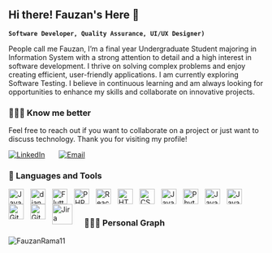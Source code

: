 ## Hi there! Fauzan's Here 👋
**`Software Developer, Quality Assurance, UI/UX Designer)`**

People call me Fauzan, I’m a final year Undergraduate Student majoring in Information System with a strong attention to detail and a high interest in software development. I thrive on solving complex problems and enjoy creating efficient, user-friendly applications. I am currently exploring Software Testing. I believe in continuous learning and am always looking for opportunities to enhance my skills and collaborate on innovative projects.

### 🙋🏻‍♂️ Know me better
Feel free to reach out if you want to collaborate on a project or just want to discuss technology. Thank you for visiting my profile!
<p>          
   <!-- LinkedIn Profile Badge -->
   <a href="https://www.linkedin.com/in/fauzanramadhan11">
     <img alt="LinkedIn" title="Connect with me on LinkedIn" src="https://img.shields.io/badge/LinkedIn-Connect-blue?style=for-the-badge&logo=linkedin"/></a>
   &#8287;&#8287;&#8287;&#8287;&#8287;
             
   <!-- Email Me Badge -->
   <a href="mailto:fauzanzietugas@gmail.com">
     <img alt="Email" title="Send me an email" src="https://img.shields.io/badge/Email-Send%20Mail-red?style=for-the-badge&logo=gmail"/></a>
</p>

### 🧰 Languages and Tools
<img align="left" alt="Java" width="30px" style="padding-right:10px;" src="https://cdn.jsdelivr.net/gh/devicons/devicon@latest/icons/laravel/laravel-original.svg" />
<img align="left" alt="django" width="30px" style="padding-right:10px;" src="https://cdn.jsdelivr.net/gh/devicons/devicon@latest/icons/django/django-plain-wordmark.svg" />
<img align="left" alt="Flutter" width="30px" style="padding-right:10px;" src="https://cdn.jsdelivr.net/gh/devicons/devicon@latest/icons/flutter/flutter-original.svg" />
<img align="left" alt="PHP" width="30px" style="padding-right:10px;" src="https://cdn.jsdelivr.net/gh/devicons/devicon@latest/icons/php/php-original.svg"/>
<img align="left" alt="React" width="30px" style="padding-right:10px;" src="https://cdn.jsdelivr.net/gh/devicons/devicon/icons/react/react-original.svg" />
<img align="left" alt="HTML" width="30px" style="padding-right:10px;" src="https://cdn.jsdelivr.net/gh/devicons/devicon/icons/html5/html5-plain.svg" />
<img align="left" alt="CSS" width="30px" style="padding-right:10px;" src="https://cdn.jsdelivr.net/gh/devicons/devicon/icons/css3/css3-plain.svg" />
<img align="left" alt="JavaScript" width="30px" style="padding-right:10px;" src="https://cdn.jsdelivr.net/gh/devicons/devicon/icons/javascript/javascript-plain.svg" />
<img align="left" alt="Phyton" width="30px" style="padding-right:10px;" src="https://cdn.jsdelivr.net/gh/devicons/devicon@latest/icons/python/python-original.svg" />
<img align="left" alt="Java" width="30px" style="padding-right:10px;" src="https://cdn.jsdelivr.net/gh/devicons/devicon@latest/icons/dart/dart-original.svg" />
<img align="left" alt="Java" width="30px" style="padding-right:10px;" src="https://cdn.jsdelivr.net/gh/devicons/devicon/icons/java/java-original.svg"/>
<img align="left" alt="Git" width="30px" style="padding-right:10px;" src="https://cdn.jsdelivr.net/gh/devicons/devicon/icons/git/git-original.svg" />
<img align="left" alt="GitHub" width="30px" style="padding-right:10px;" src="https://cdn.jsdelivr.net/gh/devicons/devicon/icons/github/github-original.svg" />
<img align="left" alt="Jira" width="40px" style="padding-right:20px;" src="https://cdn.jsdelivr.net/gh/devicons/devicon@latest/icons/jira/jira-original-wordmark.svg" />
<br />
<br />

### 🧑🏻‍💻 Personal Graph
<p><img align="left" src="https://github-readme-stats.vercel.app/api/top-langs?username=FauzanRama11&show_icons=true&locale=en&layout=compact&theme=tokyonight" alt="FauzanRama11" /></p>
